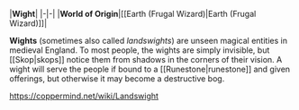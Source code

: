 |**Wight**|
|-|-|
|**World of Origin**|[[Earth (Frugal Wizard)\|Earth (Frugal Wizard)]]|

**Wights** (sometimes also called *landswights*) are unseen magical entities in medieval England. To most people, the wights are simply invisible, but [[Skop\|skops]] notice them from shadows in the corners of their vision. A wight will serve the people if bound to a [[Runestone\|runestone]] and given offerings, but otherwise it may become a destructive bog.



https://coppermind.net/wiki/Landswight